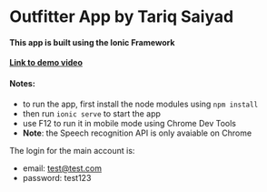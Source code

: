 # Outfitter App by Tariq Saiyad

#### This app is built using the Ionic Framework

**[Link to demo video](https://youtu.be/H3AIHTpFEqw)**

#### Notes:

- to run the app, first install the node modules using `npm install`
- then run `ionic serve` to start the app
- use F12 to run it in mobile mode using Chrome Dev Tools
- **Note**: the Speech recognition API is only avaiable on Chrome

The login for the main account is: 

- email: test@test.com
- password: test123

